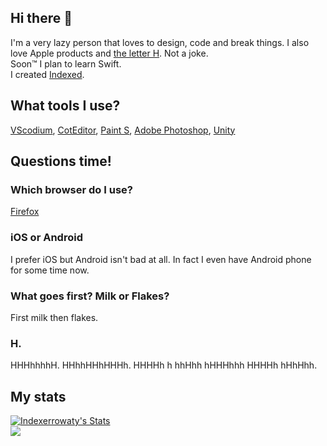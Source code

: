 <h2 align="left">Hi there 👋</h2>
<p align="left">
  I'm a very lazy person that loves to design, code and break things. I also love Apple products and <a href="https://reddit.com/r/TheLetterH">the letter H</a>. Not a joke.<br>
  Soon™ I plan to learn Swift.<br>
  I created <a href="https://github.com/team-indexed">Indexed</a>.
</p>

<h2 align="left">What tools I use?</h2>
<p><a href="https://vscodium.com/">VScodium</a>, <a href="https://coteditor.com/">CotEditor</a>, <a href="https://apps.apple.com/us/app/paint-s/id736473980">Paint S</a>, <a href="https://www.adobe.com/products/photoshop.html">Adobe Photoshop</a>, <a href="https://unity.com">Unity</a></p>

<h2>Questions time!</h2>

<h3>Which browser do I use?</h3>
<p><a href="https://www.mozilla.org/pl/firefox/new/">Firefox</a></p>

<h3>iOS or Android</h3>
<p>I prefer iOS but Android isn't bad at all. In fact I even have Android phone for some time now.</p>

<h3>What goes first? Milk or Flakes?</h3>
<p>First milk then flakes.</p>

<h3>H.</h3>
<p>HHHhhhhH. HHhhHHhHHHh. HHHHh h hhHhh hHHHhhh HHHHh hHhHhh.</p>

<h2 align="left">My stats</h2>
  <a href="https://github.com/Indexerrowaty" class="rich-diff-level-one">
    <img src="https://github-readme-stats.vercel.app/api?username=Indexerrowaty&count_private=true&show_icons=true&hide_title=true&include_all_commits=true" alt="Indexerrowaty's Stats" >
    <br>
  </a>
  <a href="https://github.com/anuraghazra/github-readme-stats">
  <img align="center" src="https://github-readme-stats.vercel.app/api/top-langs/?username=Indexerrowaty" />
</a>
